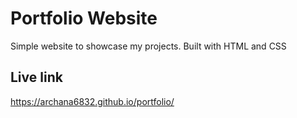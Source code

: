 # Portfolio Website

Simple website to showcase my projects. Built with HTML and CSS

## Live link
https://archana6832.github.io/portfolio/
